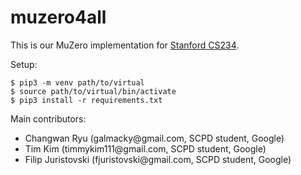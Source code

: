 # muzero4all


This is our MuZero implementation for [Stanford CS234](https://cs234.stanford.edu).

Setup:

    $ pip3 -m venv path/to/virtual
    $ source path/to/virtual/bin/activate
    $ pip3 install -r requirements.txt


Main contributors:

<ul>
<li>Changwan Ryu (galmacky@gmail.com, SCPD student, Google)</li>
<li>Tim Kim (timmykim111@gmail.com, SCPD student, Google)</li>
<li>Filip Juristovski (fjuristovski@gmail.com, SCPD student, Google)</li>
</ul>
